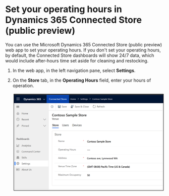 

# Set your operating hours in Dynamics 365 Connected Store (public preview)

You can use the Microsoft Dynamics 365 Connected Store (public preview) web app to set your operating hours. If you don't set your operating hours, by default, the Connected Store dashboards will show 24/7 data, which would include after-hours time set aside for cleaning and restocking.

1. In the web app, in the left navigation pane, select **Settings**.

2. On the **Store** tab, in the **Operating Hours** field, enter your hours of operation.

    ![Operating hours field in web app Settings](media/web-app-settings-operating-hours.PNG "Operating hours field in web app Settings")

